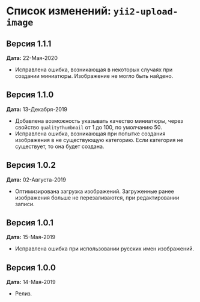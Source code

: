 Список изменений: `yii2-upload-image`
===============================

## Версия 1.1.1

**Дата:** 22-Мая-2020

- Исправлена ошибка, возникающая в некоторых случаях при создании миниатюры. Изображение не могло быть найдено.

## Версия 1.1.0

**Дата:** 13-Декабря-2019

- Добавлена возможность указывать качество миниатюры, через свойство `qualityThumbnail` от 1 до 100, по умолчанию 50.
- Исправлена ошибка, возникающая при попытке создания изображения в не существующую категорию. Если категория не существует,
то она будет создана.

## Версия 1.0.2

**Дата:** 02-Августа-2019

- Оптимизирована загрузка изображений. Загруженные ранее изображения больше не перезаливаются, при редактировании записи.

## Версия 1.0.1

**Дата:** 15-Мая-2019

- Исправлена ошибка при использовании русских имен изображений.

## Версия 1.0.0

**Дата:** 14-Мая-2019

- Релиз.